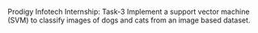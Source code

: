 Prodigy Infotech Internship: Task-3
Implement a support vector machine (SVM) to classify images of dogs and cats from an image based dataset.
